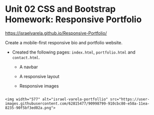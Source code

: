 # Unit 02 CSS and Bootstrap Homework: Responsive Portfolio

https://israelvarela.github.io/Responsive-Portfolio/

Create a mobile-first responsive bio and portfolio website.


* Created the following pages: `index.html`, `portfolio.html` and `contact.html`.

   * A navbar

   * A responsive layout

   * Responsive images


```

<img width="577" alt="israel-varela-portfollio" src="https://user-images.githubusercontent.com/62815477/90998799-910cbc80-e58a-11ea-8235-90f5bf3ed02a.png">





